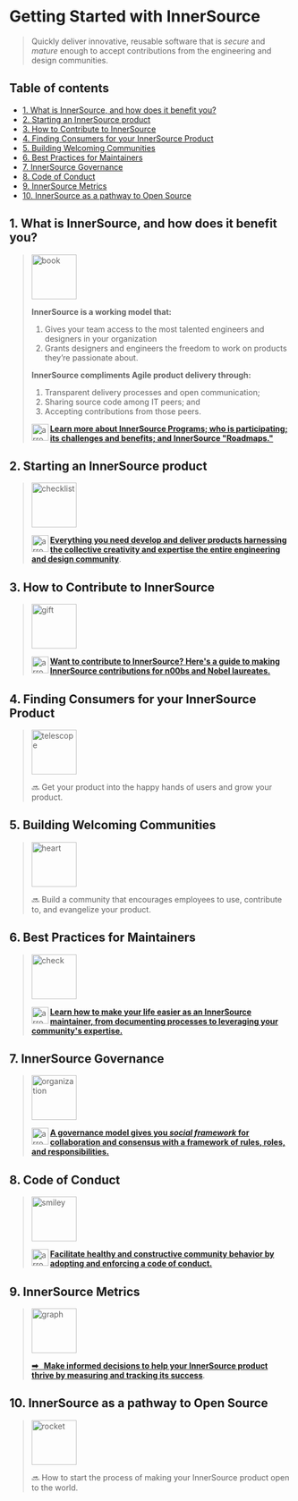 # Getting Started with InnerSource

> Quickly deliver innovative, reusable software that is _secure_ and _mature_ enough to accept contributions from the engineering and design communities.

## Table of contents

<!-- toc -->

- [1. What is InnerSource, and how does it benefit you?](#1-what-is-innersource-and-how-does-it-benefit-you)
- [2. Starting an InnerSource product](#2-starting-an-innersource-product)
- [3. How to Contribute to InnerSource](#3-how-to-contribute-to-innersource)
- [4. Finding Consumers for your InnerSource Product](#4-finding-consumers-for-your-innersource-product)
- [5. Building Welcoming Communities](#5-building-welcoming-communities)
- [6. Best Practices for Maintainers](#6-best-practices-for-maintainers)
- [7. InnerSource Governance](#7-innersource-governance)
- [8. Code of Conduct](#8-code-of-conduct)
- [9. InnerSource Metrics](#9-innersource-metrics)
- [10. InnerSource as a pathway to Open Source](#10-innersource-as-a-pathway-to-open-source)

<!-- tocstop -->

<!-- tocend -->

## 1. What is InnerSource, and how does it benefit you?

> <img align="bottom" alt="book" height="80" width="80" src="https://cdnjs.cloudflare.com/ajax/libs/octicons/4.4.0/svg/book.svg">
>
> **InnerSource is a working model that:**
>
> 1. Gives your team access to the most talented engineers and designers in your organization
> 1. Grants designers and engineers the freedom to work on products they’re passionate about.
>
> **InnerSource compliments Agile product delivery through:**
>
> 1. Transparent delivery processes and open communication;
> 1. Sharing source code among IT peers; and
> 1. Accepting contributions from those peers.
>
> <img align="left" alt="arrow-right" height="30" width="30" src="https://cdnjs.cloudflare.com/ajax/libs/octicons/4.4.0/svg/arrow-right.svg"> [**Learn more about InnerSource Programs; who is participating; its challenges and benefits; and InnerSource "Roadmaps."**][what-is-inner-source-url]

## 2. Starting an InnerSource product

> <img align="bottom" alt="checklist" height="80" width="80" src="https://cdnjs.cloudflare.com/ajax/libs/octicons/4.4.0/svg/checklist.svg">
>
> <img align="left" alt="arrow-right" height="30" width="30" src="https://cdnjs.cloudflare.com/ajax/libs/octicons/4.4.0/svg/arrow-right.svg"> [**Everything you need develop and deliver products harnessing the collective creativity and expertise the entire engineering and design community**][inner-source-checklist-url].

## 3. How to Contribute to InnerSource

> <img align="bottom" alt="gift" height="80" width="80" src="https://cdnjs.cloudflare.com/ajax/libs/octicons/4.4.0/svg/gift.svg">
>
> <img align="left" alt="arrow-right" height="30" width="30" src="https://cdnjs.cloudflare.com/ajax/libs/octicons/4.4.0/svg/arrow-right.svg"> **[Want to contribute to InnerSource? Here's a guide to making InnerSource contributions for n00bs and Nobel laureates.](docs/developer-guide/#readme)**

## 4. Finding Consumers for your InnerSource Product

> <img align="bottom" alt="telescope" height="80" width="80" src="https://cdnjs.cloudflare.com/ajax/libs/octicons/4.4.0/svg/telescope.svg">
>
> :soon: Get your product into the happy hands of users and grow your product.

## 5. Building Welcoming Communities

> <img align="bottom" alt="heart" height="80" width="80" src="https://cdnjs.cloudflare.com/ajax/libs/octicons/4.4.0/svg/heart.svg">
>
> :soon:  Build a community that encourages employees to use, contribute to, and evangelize your product.

## 6. Best Practices for Maintainers

> <img align="bottom" alt="check" height="80" width="80" src="https://cdnjs.cloudflare.com/ajax/libs/octicons/4.4.0/svg/check.svg">
>
> <img align="left" alt="arrow-right" height="30" width="30" src="https://cdnjs.cloudflare.com/ajax/libs/octicons/4.4.0/svg/arrow-right.svg"> **[Learn how to make your life easier as an InnerSource maintainer, from documenting processes to leveraging your community's expertise.](docs/maintainer-guide/#readme)**

## 7. InnerSource Governance

> <img align="bottom" alt="organization" height="80" width="80" src="https://cdnjs.cloudflare.com/ajax/libs/octicons/4.4.0/svg/organization.svg">
>
> <img align="left" alt="arrow-right" height="30" width="30" src="https://cdnjs.cloudflare.com/ajax/libs/octicons/4.4.0/svg/arrow-right.svg"> **[A governance model gives you _social framework_ for collaboration and consensus with a framework of rules, roles, and responsibilities.](docs/maintainer-guide/governance.md)**

## 8. Code of Conduct

> <img align="bottom" alt="smiley" height="80" width="80" src="https://cdnjs.cloudflare.com/ajax/libs/octicons/4.4.0/svg/smiley.svg">
>
> <img align="left" alt="arrow-right" height="30" width="30" src="https://cdnjs.cloudflare.com/ajax/libs/octicons/4.4.0/svg/arrow-right.svg"> **[Facilitate healthy and constructive community behavior by adopting and enforcing a code of conduct.](/docs/code-of-conduct/#readme)**

## 9. InnerSource Metrics

> <img align="bottom" alt="graph" height="80" width="80" src="https://cdnjs.cloudflare.com/ajax/libs/octicons/4.4.0/svg/graph.svg">
>
> [**➡ &nbsp;&nbsp;Make informed decisions to help your InnerSource product thrive by measuring and tracking its success**][iss-metrics-url].

## 10. InnerSource as a pathway to Open Source

> <img align="bottom" alt="rocket" height="80" width="80" src="https://cdnjs.cloudflare.com/ajax/libs/octicons/4.4.0/svg/rocket.svg">
>
> :soon: How to start the process of making your InnerSource product open to the world.

[best-practices-img]: ./docs/img/icons8-best-seller-96.png
[community-img]: ./docs/img/icons8-user-groups-96.png
[contribute-url]: ./docs/how-to-contribute-to-inner-source.md
[finding-users-img]: ./docs/img/icons8-searchlight-96.png
[finding-users-url]: ./docs/finding-users-for-your-product.md
[md-image]: ./docs/img/icon-markdown-48.png
[pdf]: ./docs/img/icon-pdf.png
[inner-source-checklist-url]: ./docs/inner-source-checklist.md
[iss-metrics-img]: ./docs/img/icons8-area-chart-96.png
[iss-metrics-url]: ./docs/inner-source-metrics.md
[osi-logo-img]: ./docs/img/logo-osi.png
[oss-law-img]: ./docs/img/icons8-law-96.png
[oss-path-img]: ./docs/img/icons8-waypoint-map-96.png
[program-structure-img]: ./docs/img/icons8-mesh-100.png
[program-structure-url]: ./docs/verizon-inner-source-and-open-source-program-structure.md
[sponsorship-url]: InnerSource-product-delivery-sponsorship
[starting-product-img]: ./docs/img/icons8-inspection-128.png
[starting-product-url]: ./doc/starting-an-inner-source-product.png
[topic-contribute-img]: docs/img/icons8-developer-96.png
[topic-finding-users-img]: docs/img/icons8-gps-antenna-96.png
[topic-idea-img]: ./docs/img/icons8-idea-96.png
[topic-learning-img]: ./docs/img/icons8-reading-96.png
[vz-c-o-c-pdf]: ./docs/verizon-code-of-conduct-2017.pdf
[what-is-inner-source-url]: ./docs/what-is-inner-source.md

<!-- ⛔️ Octicon img references ⛔️  -->

[octicon-alert]: https://cdnjs.cloudflare.com/ajax/libs/octicons/4.4.0/svg/alert.svg
[octicon-arrow-down]: https://cdnjs.cloudflare.com/ajax/libs/octicons/4.4.0/svg/arrow-down.svg
[octicon-arrow-left]: https://cdnjs.cloudflare.com/ajax/libs/octicons/4.4.0/svg/arrow-left.svg
[octicon-arrow-right]: https://cdnjs.cloudflare.com/ajax/libs/octicons/4.4.0/svg/arrow-right.svg
[octicon-arrow-small-down]: https://cdnjs.cloudflare.com/ajax/libs/octicons/4.4.0/svg/arrow-small-down.svg
[octicon-arrow-small-left]: https://cdnjs.cloudflare.com/ajax/libs/octicons/4.4.0/svg/arrow-small-left.svg
[octicon-arrow-small-right]: https://cdnjs.cloudflare.com/ajax/libs/octicons/4.4.0/svg/arrow-small-right.svg
[octicon-arrow-small-up]: https://cdnjs.cloudflare.com/ajax/libs/octicons/4.4.0/svg/arrow-small-up.svg
[octicon-arrow-up]: https://cdnjs.cloudflare.com/ajax/libs/octicons/4.4.0/svg/arrow-up.svg
[octicon-beaker]: https://cdnjs.cloudflare.com/ajax/libs/octicons/4.4.0/svg/beaker.svg
[octicon-bell]: https://cdnjs.cloudflare.com/ajax/libs/octicons/4.4.0/svg/bell.svg
[octicon-bold]: https://cdnjs.cloudflare.com/ajax/libs/octicons/4.4.0/svg/bold.svg
[octicon-book]: https://cdnjs.cloudflare.com/ajax/libs/octicons/4.4.0/svg/book.svg
[octicon-bookmark]: https://cdnjs.cloudflare.com/ajax/libs/octicons/4.4.0/svg/bookmark.svg
[octicon-briefcase]: https://cdnjs.cloudflare.com/ajax/libs/octicons/4.4.0/svg/briefcase.svg
[octicon-broadcast]: https://cdnjs.cloudflare.com/ajax/libs/octicons/4.4.0/svg/broadcast.svg
[octicon-browser]: https://cdnjs.cloudflare.com/ajax/libs/octicons/4.4.0/svg/browser.svg
[octicon-bug]: https://cdnjs.cloudflare.com/ajax/libs/octicons/4.4.0/svg/bug.svg
[octicon-calendar]: https://cdnjs.cloudflare.com/ajax/libs/octicons/4.4.0/svg/calendar.svg
[octicon-check]: https://cdnjs.cloudflare.com/ajax/libs/octicons/4.4.0/svg/check.svg
[octicon-checklist]: https://cdnjs.cloudflare.com/ajax/libs/octicons/4.4.0/svg/checklist.svg
[octicon-chevron-down]: https://cdnjs.cloudflare.com/ajax/libs/octicons/4.4.0/svg/chevron-down.svg
[octicon-chevron-left]: https://cdnjs.cloudflare.com/ajax/libs/octicons/4.4.0/svg/chevron-left.svg
[octicon-chevron-right]: https://cdnjs.cloudflare.com/ajax/libs/octicons/4.4.0/svg/chevron-right.svg
[octicon-chevron-up]: https://cdnjs.cloudflare.com/ajax/libs/octicons/4.4.0/svg/chevron-up.svg
[octicon-circle-slash]: https://cdnjs.cloudflare.com/ajax/libs/octicons/4.4.0/svg/circle-slash.svg
[octicon-circuit-board]: https://cdnjs.cloudflare.com/ajax/libs/octicons/4.4.0/svg/circuit-board.svg
[octicon-clippy]: https://cdnjs.cloudflare.com/ajax/libs/octicons/4.4.0/svg/clippy.svg
[octicon-clock]: https://cdnjs.cloudflare.com/ajax/libs/octicons/4.4.0/svg/clock.svg
[octicon-cloud-download]: https://cdnjs.cloudflare.com/ajax/libs/octicons/4.4.0/svg/cloud-download.svg
[octicon-cloud-upload]: https://cdnjs.cloudflare.com/ajax/libs/octicons/4.4.0/svg/cloud-upload.svg
[octicon-code]: https://cdnjs.cloudflare.com/ajax/libs/octicons/4.4.0/svg/code.svg
[octicon-comment-discussion]: https://cdnjs.cloudflare.com/ajax/libs/octicons/4.4.0/svg/comment-discussion.svg
[octicon-comment]: https://cdnjs.cloudflare.com/ajax/libs/octicons/4.4.0/svg/comment.svg
[octicon-credit-card]: https://cdnjs.cloudflare.com/ajax/libs/octicons/4.4.0/svg/credit-card.svg
[octicon-dash]: https://cdnjs.cloudflare.com/ajax/libs/octicons/4.4.0/svg/dash.svg
[octicon-dashboard]: https://cdnjs.cloudflare.com/ajax/libs/octicons/4.4.0/svg/dashboard.svg
[octicon-database]: https://cdnjs.cloudflare.com/ajax/libs/octicons/4.4.0/svg/database.svg
[octicon-desktop-download]: https://cdnjs.cloudflare.com/ajax/libs/octicons/4.4.0/svg/desktop-download.svg
[octicon-device-camera-video]: https://cdnjs.cloudflare.com/ajax/libs/octicons/4.4.0/svg/device-camera-video.svg
[octicon-device-camera]: https://cdnjs.cloudflare.com/ajax/libs/octicons/4.4.0/svg/device-camera.svg
[octicon-device-desktop]: https://cdnjs.cloudflare.com/ajax/libs/octicons/4.4.0/svg/device-desktop.svg
[octicon-device-mobile]: https://cdnjs.cloudflare.com/ajax/libs/octicons/4.4.0/svg/device-mobile.svg
[octicon-diff-added]: https://cdnjs.cloudflare.com/ajax/libs/octicons/4.4.0/svg/diff-added.svg
[octicon-diff-ignored]: https://cdnjs.cloudflare.com/ajax/libs/octicons/4.4.0/svg/diff-ignored.svg
[octicon-diff-modified]: https://cdnjs.cloudflare.com/ajax/libs/octicons/4.4.0/svg/diff-modified.svg
[octicon-diff-removed]: https://cdnjs.cloudflare.com/ajax/libs/octicons/4.4.0/svg/diff-removed.svg
[octicon-diff-renamed]: https://cdnjs.cloudflare.com/ajax/libs/octicons/4.4.0/svg/diff-renamed.svg
[octicon-diff]: https://cdnjs.cloudflare.com/ajax/libs/octicons/4.4.0/svg/diff.svg
[octicon-ellipses]: https://cdnjs.cloudflare.com/ajax/libs/octicons/4.4.0/svg/ellipses.svg
[octicon-ellipsis]: https://cdnjs.cloudflare.com/ajax/libs/octicons/4.4.0/svg/ellipsis.svg
[octicon-eye]: https://cdnjs.cloudflare.com/ajax/libs/octicons/4.4.0/svg/eye.svg
[octicon-file-binary]: https://cdnjs.cloudflare.com/ajax/libs/octicons/4.4.0/svg/file-binary.svg
[octicon-file-code]: https://cdnjs.cloudflare.com/ajax/libs/octicons/4.4.0/svg/file-code.svg
[octicon-file-directory]: https://cdnjs.cloudflare.com/ajax/libs/octicons/4.4.0/svg/file-directory.svg
[octicon-file-media]: https://cdnjs.cloudflare.com/ajax/libs/octicons/4.4.0/svg/file-media.svg
[octicon-file-pdf]: https://cdnjs.cloudflare.com/ajax/libs/octicons/4.4.0/svg/file-pdf.svg
[octicon-file-submodule]: https://cdnjs.cloudflare.com/ajax/libs/octicons/4.4.0/svg/file-submodule.svg
[octicon-file-symlink-directory]: https://cdnjs.cloudflare.com/ajax/libs/octicons/4.4.0/svg/file-symlink-directory.svg
[octicon-file-symlink-file]: https://cdnjs.cloudflare.com/ajax/libs/octicons/4.4.0/svg/file-symlink-file.svg
[octicon-file-text]: https://cdnjs.cloudflare.com/ajax/libs/octicons/4.4.0/svg/file-text.svg
[octicon-file-zip]: https://cdnjs.cloudflare.com/ajax/libs/octicons/4.4.0/svg/file-zip.svg
[octicon-file]: https://cdnjs.cloudflare.com/ajax/libs/octicons/4.4.0/svg/file.svg
[octicon-flame]: https://cdnjs.cloudflare.com/ajax/libs/octicons/4.4.0/svg/flame.svg
[octicon-fold]: https://cdnjs.cloudflare.com/ajax/libs/octicons/4.4.0/svg/fold.svg
[octicon-gear]: https://cdnjs.cloudflare.com/ajax/libs/octicons/4.4.0/svg/gear.svg
[octicon-gift]: https://cdnjs.cloudflare.com/ajax/libs/octicons/4.4.0/svg/gift.svg
[octicon-gist-secret]: https://cdnjs.cloudflare.com/ajax/libs/octicons/4.4.0/svg/gist-secret.svg
[octicon-gist]: https://cdnjs.cloudflare.com/ajax/libs/octicons/4.4.0/svg/gist.svg
[octicon-git-branch]: https://cdnjs.cloudflare.com/ajax/libs/octicons/4.4.0/svg/git-branch.svg
[octicon-git-commit]: https://cdnjs.cloudflare.com/ajax/libs/octicons/4.4.0/svg/git-commit.svg
[octicon-git-compare]: https://cdnjs.cloudflare.com/ajax/libs/octicons/4.4.0/svg/git-compare.svg
[octicon-git-merge]: https://cdnjs.cloudflare.com/ajax/libs/octicons/4.4.0/svg/git-merge.svg
[octicon-git-pull-request]: https://cdnjs.cloudflare.com/ajax/libs/octicons/4.4.0/svg/git-pull-request.svg
[octicon-globe]: https://cdnjs.cloudflare.com/ajax/libs/octicons/4.4.0/svg/globe.svg
[octicon-grabber]: https://cdnjs.cloudflare.com/ajax/libs/octicons/4.4.0/svg/grabber.svg
[octicon-graph]: https://cdnjs.cloudflare.com/ajax/libs/octicons/4.4.0/svg/graph.svg
[octicon-heart]: https://cdnjs.cloudflare.com/ajax/libs/octicons/4.4.0/svg/heart.svg
[octicon-history]: https://cdnjs.cloudflare.com/ajax/libs/octicons/4.4.0/svg/history.svg
[octicon-home]: https://cdnjs.cloudflare.com/ajax/libs/octicons/4.4.0/svg/home.svg
[octicon-horizontal-rule]: https://cdnjs.cloudflare.com/ajax/libs/octicons/4.4.0/svg/horizontal-rule.svg
[octicon-hubot]: https://cdnjs.cloudflare.com/ajax/libs/octicons/4.4.0/svg/hubot.svg
[octicon-inbox]: https://cdnjs.cloudflare.com/ajax/libs/octicons/4.4.0/svg/inbox.svg
[octicon-info]: https://cdnjs.cloudflare.com/ajax/libs/octicons/4.4.0/svg/info.svg
[octicon-issue-closed]: https://cdnjs.cloudflare.com/ajax/libs/octicons/4.4.0/svg/issue-closed.svg
[octicon-issue-opened]: https://cdnjs.cloudflare.com/ajax/libs/octicons/4.4.0/svg/issue-opened.svg
[octicon-issue-reopened]: https://cdnjs.cloudflare.com/ajax/libs/octicons/4.4.0/svg/issue-reopened.svg
[octicon-italic]: https://cdnjs.cloudflare.com/ajax/libs/octicons/4.4.0/svg/italic.svg
[octicon-jersey]: https://cdnjs.cloudflare.com/ajax/libs/octicons/4.4.0/svg/jersey.svg
[octicon-key]: https://cdnjs.cloudflare.com/ajax/libs/octicons/4.4.0/svg/key.svg
[octicon-keyboard]: https://cdnjs.cloudflare.com/ajax/libs/octicons/4.4.0/svg/keyboard.svg
[octicon-law]: https://cdnjs.cloudflare.com/ajax/libs/octicons/4.4.0/svg/law.svg
[octicon-light-bulb]: https://cdnjs.cloudflare.com/ajax/libs/octicons/4.4.0/svg/light-bulb.svg
[octicon-link-external]: https://cdnjs.cloudflare.com/ajax/libs/octicons/4.4.0/svg/link-external.svg
[octicon-link]: https://cdnjs.cloudflare.com/ajax/libs/octicons/4.4.0/svg/link.svg
[octicon-list-ordered]: https://cdnjs.cloudflare.com/ajax/libs/octicons/4.4.0/svg/list-ordered.svg
[octicon-list-unordered]: https://cdnjs.cloudflare.com/ajax/libs/octicons/4.4.0/svg/list-unordered.svg
[octicon-location]: https://cdnjs.cloudflare.com/ajax/libs/octicons/4.4.0/svg/location.svg
[octicon-lock]: https://cdnjs.cloudflare.com/ajax/libs/octicons/4.4.0/svg/lock.svg
[octicon-logo-gist]: https://cdnjs.cloudflare.com/ajax/libs/octicons/4.4.0/svg/logo-gist.svg
[octicon-logo-github]: https://cdnjs.cloudflare.com/ajax/libs/octicons/4.4.0/svg/logo-github.svg
[octicon-mail-read]: https://cdnjs.cloudflare.com/ajax/libs/octicons/4.4.0/svg/mail-read.svg
[octicon-mail-reply]: https://cdnjs.cloudflare.com/ajax/libs/octicons/4.4.0/svg/mail-reply.svg
[octicon-mail]: https://cdnjs.cloudflare.com/ajax/libs/octicons/4.4.0/svg/mail.svg
[octicon-mark-github]: https://cdnjs.cloudflare.com/ajax/libs/octicons/4.4.0/svg/mark-github.svg
[octicon-markdown]: https://cdnjs.cloudflare.com/ajax/libs/octicons/4.4.0/svg/markdown.svg
[octicon-megaphone]: https://cdnjs.cloudflare.com/ajax/libs/octicons/4.4.0/svg/megaphone.svg
[octicon-mention]: https://cdnjs.cloudflare.com/ajax/libs/octicons/4.4.0/svg/mention.svg
[octicon-milestone]: https://cdnjs.cloudflare.com/ajax/libs/octicons/4.4.0/svg/milestone.svg
[octicon-mirror]: https://cdnjs.cloudflare.com/ajax/libs/octicons/4.4.0/svg/mirror.svg
[octicon-mortar-board]: https://cdnjs.cloudflare.com/ajax/libs/octicons/4.4.0/svg/mortar-board.svg
[octicon-mute]: https://cdnjs.cloudflare.com/ajax/libs/octicons/4.4.0/svg/mute.svg
[octicon-no-newline]: https://cdnjs.cloudflare.com/ajax/libs/octicons/4.4.0/svg/no-newline.svg
[octicon-octoface]: https://cdnjs.cloudflare.com/ajax/libs/octicons/4.4.0/svg/octoface.svg
[octicon-organization]: https://cdnjs.cloudflare.com/ajax/libs/octicons/4.4.0/svg/organization.svg
[octicon-package]: https://cdnjs.cloudflare.com/ajax/libs/octicons/4.4.0/svg/package.svg
[octicon-paintcan]: https://cdnjs.cloudflare.com/ajax/libs/octicons/4.4.0/svg/paintcan.svg
[octicon-pencil]: https://cdnjs.cloudflare.com/ajax/libs/octicons/4.4.0/svg/pencil.svg
[octicon-person]: https://cdnjs.cloudflare.com/ajax/libs/octicons/4.4.0/svg/person.svg
[octicon-pin]: https://cdnjs.cloudflare.com/ajax/libs/octicons/4.4.0/svg/pin.svg
[octicon-plug]: https://cdnjs.cloudflare.com/ajax/libs/octicons/4.4.0/svg/plug.svg
[octicon-plus-small]: https://cdnjs.cloudflare.com/ajax/libs/octicons/4.4.0/svg/plus-small.svg
[octicon-plus]: https://cdnjs.cloudflare.com/ajax/libs/octicons/4.4.0/svg/plus.svg
[octicon-primitive-dot]: https://cdnjs.cloudflare.com/ajax/libs/octicons/4.4.0/svg/primitive-dot.svg
[octicon-primitive-square]: https://cdnjs.cloudflare.com/ajax/libs/octicons/4.4.0/svg/primitive-square.svg
[octicon-pulse]: https://cdnjs.cloudflare.com/ajax/libs/octicons/4.4.0/svg/pulse.svg
[octicon-question]: https://cdnjs.cloudflare.com/ajax/libs/octicons/4.4.0/svg/question.svg
[octicon-quote]: https://cdnjs.cloudflare.com/ajax/libs/octicons/4.4.0/svg/quote.svg
[octicon-radio-tower]: https://cdnjs.cloudflare.com/ajax/libs/octicons/4.4.0/svg/radio-tower.svg
[octicon-reply]: https://cdnjs.cloudflare.com/ajax/libs/octicons/4.4.0/svg/reply.svg
[octicon-repo-clone]: https://cdnjs.cloudflare.com/ajax/libs/octicons/4.4.0/svg/repo-clone.svg
[octicon-repo-force-push]: https://cdnjs.cloudflare.com/ajax/libs/octicons/4.4.0/svg/repo-force-push.svg
[octicon-repo-forked]: https://cdnjs.cloudflare.com/ajax/libs/octicons/4.4.0/svg/repo-forked.svg
[octicon-repo-pull]: https://cdnjs.cloudflare.com/ajax/libs/octicons/4.4.0/svg/repo-pull.svg
[octicon-repo-push]: https://cdnjs.cloudflare.com/ajax/libs/octicons/4.4.0/svg/repo-push.svg
[octicon-repo]: https://cdnjs.cloudflare.com/ajax/libs/octicons/4.4.0/svg/repo.svg
[octicon-rocket]: https://cdnjs.cloudflare.com/ajax/libs/octicons/4.4.0/svg/rocket.svg
[octicon-rss]: https://cdnjs.cloudflare.com/ajax/libs/octicons/4.4.0/svg/rss.svg
[octicon-ruby]: https://cdnjs.cloudflare.com/ajax/libs/octicons/4.4.0/svg/ruby.svg
[octicon-search]: https://cdnjs.cloudflare.com/ajax/libs/octicons/4.4.0/svg/search.svg
[octicon-server]: https://cdnjs.cloudflare.com/ajax/libs/octicons/4.4.0/svg/server.svg
[octicon-settings]: https://cdnjs.cloudflare.com/ajax/libs/octicons/4.4.0/svg/settings.svg
[octicon-shield]: https://cdnjs.cloudflare.com/ajax/libs/octicons/4.4.0/svg/shield.svg
[octicon-sign-in]: https://cdnjs.cloudflare.com/ajax/libs/octicons/4.4.0/svg/sign-in.svg
[octicon-sign-out]: https://cdnjs.cloudflare.com/ajax/libs/octicons/4.4.0/svg/sign-out.svg
[octicon-smiley]: https://cdnjs.cloudflare.com/ajax/libs/octicons/4.4.0/svg/smiley.svg
[octicon-squirrel]: https://cdnjs.cloudflare.com/ajax/libs/octicons/4.4.0/svg/squirrel.svg
[octicon-star]: https://cdnjs.cloudflare.com/ajax/libs/octicons/4.4.0/svg/star.svg
[octicon-stop]: https://cdnjs.cloudflare.com/ajax/libs/octicons/4.4.0/svg/stop.svg
[octicon-sync]: https://cdnjs.cloudflare.com/ajax/libs/octicons/4.4.0/svg/sync.svg
[octicon-tag]: https://cdnjs.cloudflare.com/ajax/libs/octicons/4.4.0/svg/tag.svg
[octicon-tasklist]: https://cdnjs.cloudflare.com/ajax/libs/octicons/4.4.0/svg/tasklist.svg
[octicon-telescope]: https://cdnjs.cloudflare.com/ajax/libs/octicons/4.4.0/svg/telescope.svg
[octicon-terminal]: https://cdnjs.cloudflare.com/ajax/libs/octicons/4.4.0/svg/terminal.svg
[octicon-text-size]: https://cdnjs.cloudflare.com/ajax/libs/octicons/4.4.0/svg/text-size.svg
[octicon-three-bars]: https://cdnjs.cloudflare.com/ajax/libs/octicons/4.4.0/svg/three-bars.svg
[octicon-thumbsdown]: https://cdnjs.cloudflare.com/ajax/libs/octicons/4.4.0/svg/thumbsdown.svg
[octicon-thumbsup]: https://cdnjs.cloudflare.com/ajax/libs/octicons/4.4.0/svg/thumbsup.svg
[octicon-tools]: https://cdnjs.cloudflare.com/ajax/libs/octicons/4.4.0/svg/tools.svg
[octicon-trashcan]: https://cdnjs.cloudflare.com/ajax/libs/octicons/4.4.0/svg/trashcan.svg
[octicon-triangle-down]: https://cdnjs.cloudflare.com/ajax/libs/octicons/4.4.0/svg/triangle-down.svg
[octicon-triangle-left]: https://cdnjs.cloudflare.com/ajax/libs/octicons/4.4.0/svg/triangle-left.svg
[octicon-triangle-right]: https://cdnjs.cloudflare.com/ajax/libs/octicons/4.4.0/svg/triangle-right.svg
[octicon-triangle-up]: https://cdnjs.cloudflare.com/ajax/libs/octicons/4.4.0/svg/triangle-up.svg
[octicon-unfold]: https://cdnjs.cloudflare.com/ajax/libs/octicons/4.4.0/svg/unfold.svg
[octicon-unmute]: https://cdnjs.cloudflare.com/ajax/libs/octicons/4.4.0/svg/unmute.svg
[octicon-unverified]: https://cdnjs.cloudflare.com/ajax/libs/octicons/4.4.0/svg/unverified.svg
[octicon-verified]: https://cdnjs.cloudflare.com/ajax/libs/octicons/4.4.0/svg/verified.svg
[octicon-versions]: https://cdnjs.cloudflare.com/ajax/libs/octicons/4.4.0/svg/versions.svg
[octicon-watch]: https://cdnjs.cloudflare.com/ajax/libs/octicons/4.4.0/svg/watch.svg
[octicon-x]: https://cdnjs.cloudflare.com/ajax/libs/octicons/4.4.0/svg/x.svg

